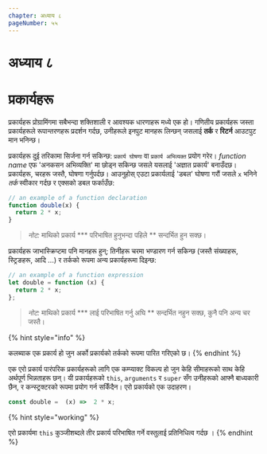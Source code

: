 ```yaml
---
chapter: अध्याय ८
pageNumber: ५५
---
```

# अध्याय ८
# प्रकार्यहरू

प्रकार्यहरू प्रोग्रामिंगमा सबैभन्दा शक्तिशाली र आवश्यक धारणाहरू मध्ये एक हो। गणितीय प्रकार्यहरू जस्ता प्रकार्यहरूले रूपान्तरणहरू प्रदर्शन गर्दछ, उनीहरूले इनपुट मानहरू लिन्छन् जसलाई **तर्क** र **रिटर्न** आउटपुट मान भनिन्छ।

प्रकार्यहरू दुई तरिकामा सिर्जना गर्न सकिन्छ: `प्रकार्य घोषणा` वा `प्रकार्य अभिव्यक्त` प्रयोग गरेर। _function name_ एफ 'अनकसन अभिव्यक्ति' मा छोड्न सकिन्छ जसले यसलाई 'अज्ञात प्रकार्य' बनाउँदछ।  प्रकार्यहरू, चरहरू जस्तै, घोषणा गर्नुपर्दछ। आउनुहोस् एउटा प्रकार्यलाई 'डबल' घोषणा गरौं जसले `x` भनिने _तर्क_ स्वीकार गर्दछ र एक्सको डबल फर्काउँछ:

```javascript
// an example of a function declaration
function double(x) {
  return 2 * x;
}
```

> _नोट:_ माथिको प्रकार्य *** परिभाषित हुनुभन्दा पहिले ** सन्दर्भित हुन सक्छ।

प्रकार्यहरू जाभास्क्रिप्टमा पनि मानहरू हुन्; तिनीहरू चरमा भण्डारण गर्न सकिन्छ (जस्तै संख्याहरू, स्ट्रिङहरू, आदि ...) र तर्कको रूपमा अन्य प्रकार्यहरूमा दिइन्छ:

```javascript
// an example of a function expression
let double = function (x) {
  return 2 * x;
};
```

> _नोट:_ माथिको प्रकार्य *** लाई परिभाषित गर्नु अघि ** सन्दर्भित नहुन सक्छ, कुनै पनि अन्य चर जस्तै।

{% hint style="info" %}

कलब्याक एक प्रकार्य हो जुन अर्को प्रकार्यको तर्कको रूपमा पारित गरिएको छ।
{% endhint %}

एक एरो प्रकार्य पारंपरिक प्रकार्यहरूको लागि एक कम्प्याक्ट विकल्प हो जुन केहि सीमाहरूको साथ केहि अर्थपूर्ण भिन्नताहरू छन्। यी प्रकार्यहरूको `this`, `arguments` र `super` सँग उनीहरूको आफ्नै बाध्यकारी छैन, र कन्स्ट्रक्टरको रूपमा प्रयोग गर्न सकिँदैन। एरो प्रकार्यको एक उदाहरण।


```javascript
const double =  (x) =>  2 * x;
```

{% hint style="working" %}

एरो प्रकार्यमा `this` कुञ्जीशब्दले तीर प्रकार्य परिभाषित गर्ने वस्तुलाई प्रतिनिधित्व गर्दछ ।
{% endhint %}
